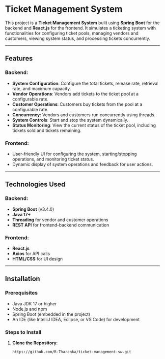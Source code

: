 
# Ticket Management System

This project is a **Ticket Management System** built using **Spring Boot** for the backend and **React.js** for the frontend. It simulates a ticketing system with functionalities for configuring ticket pools, managing vendors and customers, viewing system status, and processing tickets concurrently.

---

## Features

### Backend:
- **System Configuration**: Configure the total tickets, release rate, retrieval rate, and maximum capacity.
- **Vendor Operations**: Vendors add tickets to the ticket pool at a configurable rate.
- **Customer Operations**: Customers buy tickets from the pool at a configurable rate.
- **Concurrency**: Vendors and customers run concurrently using threads.
- **System Controls**: Start and stop the system dynamically.
- **Status Monitoring**: View the current status of the ticket pool, including tickets sold and tickets remaining.

### Frontend:
- User-friendly UI for configuring the system, starting/stopping operations, and monitoring ticket status.
- Dynamic display of system operations and feedback for user actions.

---

## Technologies Used

### Backend:
- **Spring Boot** (v3.4.0)
- **Java 17+**
- **Threading** for vendor and customer operations
- **REST API** for frontend-backend communication

### Frontend:
- **React.js**
- **Axios** for API calls
- **HTML/CSS** for UI design

---

## Installation

### Prerequisites
- Java JDK 17 or higher
- Node.js and npm
- Spring Boot (embedded in the project)
- An IDE (like IntelliJ IDEA, Eclipse, or VS Code) for development

### Steps to Install

1. **Clone the Repository**:
   ```bash
   https://github.com/R-Tharanka/ticket-management-sw.git
   ```
